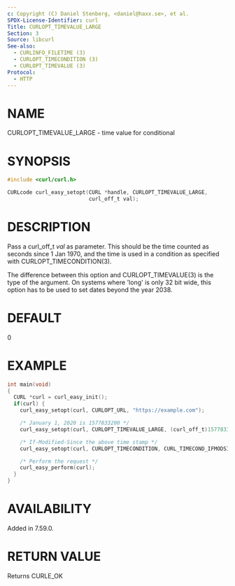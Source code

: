 ```yaml
---
c: Copyright (C) Daniel Stenberg, <daniel@haxx.se>, et al.
SPDX-License-Identifier: curl
Title: CURLOPT_TIMEVALUE_LARGE
Section: 3
Source: libcurl
See-also:
  - CURLINFO_FILETIME (3)
  - CURLOPT_TIMECONDITION (3)
  - CURLOPT_TIMEVALUE (3)
Protocol:
  - HTTP
---
```


# NAME

CURLOPT_TIMEVALUE_LARGE - time value for conditional

# SYNOPSIS

~~~c
#include <curl/curl.h>

CURLcode curl_easy_setopt(CURL *handle, CURLOPT_TIMEVALUE_LARGE,
                          curl_off_t val);
~~~

# DESCRIPTION

Pass a curl_off_t *val* as parameter. This should be the time counted as
seconds since 1 Jan 1970, and the time is used in a condition as specified
with CURLOPT_TIMECONDITION(3).

The difference between this option and CURLOPT_TIMEVALUE(3) is the type
of the argument. On systems where 'long' is only 32 bit wide, this option has
to be used to set dates beyond the year 2038.

# DEFAULT

0

# EXAMPLE

~~~c
int main(void)
{
  CURL *curl = curl_easy_init();
  if(curl) {
    curl_easy_setopt(curl, CURLOPT_URL, "https://example.com");

    /* January 1, 2020 is 1577833200 */
    curl_easy_setopt(curl, CURLOPT_TIMEVALUE_LARGE, (curl_off_t)1577833200);

    /* If-Modified-Since the above time stamp */
    curl_easy_setopt(curl, CURLOPT_TIMECONDITION, CURL_TIMECOND_IFMODSINCE);

    /* Perform the request */
    curl_easy_perform(curl);
  }
}
~~~

# AVAILABILITY

Added in 7.59.0.

# RETURN VALUE

Returns CURLE_OK

